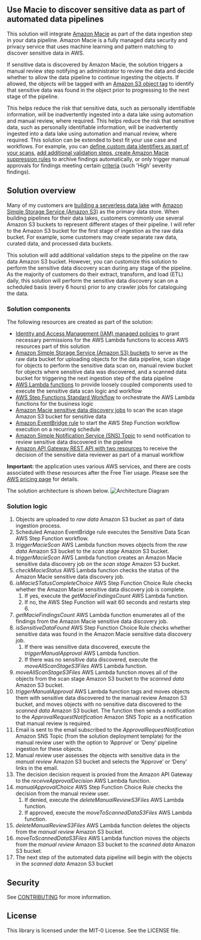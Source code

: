 ## Use Macie to discover sensitive data as part of  automated data pipelines

This solution will integrate [Amazon Macie](https://aws.amazon.com/macie/) as part of the data ingestion step in your data pipeline. Amazon Macie is a fully managed data security and privacy service that uses machine learning and pattern matching to discover sensitive data in AWS. 

If sensitive data is discovered by Amazon Macie, the solution triggers a manual review step notifying an administrator to review the data and decide whether to allow the data pipeline to continue ingesting the objects. If allowed, the objects will be tagged with an [Amazon S3 object tag](https://docs.aws.amazon.com/AmazonS3/latest/dev/object-tagging.html) to identify that sensitive data was found in the object prior to progressing to the next stage of the pipeline.

This helps reduce the risk that sensitive data, such as personally identifiable information, will be inadvertently ingested into a data lake using automation and manual review, where required. This helps reduce the risk that sensitive data, such as personally identifiable information, will be inadvertently ingested into a data lake using automation and manual review, where required. This solution can be extended to best fit your use case and workflows. For example, you can [define custom data identifiers as part of your scans](https://aws.amazon.com/blogs/security/discover-sensitive-data-by-using-custom-data-identifiers-with-amazon-macie/), [add additional validation steps, create Amazon Macie suppression rules](https://docs.aws.amazon.com/macie/latest/user/findings-suppression.html) to archive findings automatically, or only trigger manual approvals for findings meeting certain [criteria](https://docs.aws.amazon.com/macie/latest/APIReference/findings.html#findings-prop-listfindingsrequest-findingcriteria) (such 'High’ severity findings).

## Solution overview

Many of my customers are [building a serverless data lake](https://aws.amazon.com/blogs/big-data/build-and-automate-a-serverless-data-lake-using-an-aws-glue-trigger-for-the-data-catalog-and-etl-jobs/) with [Amazon Simple Storage Service (Amazon S3)](https://aws.amazon.com/s3/) as the primary data store. When building pipelines for their data lakes, customers commonly use several Amazon S3 buckets to represent different stages of their pipeline. I will refer to the Amazon S3 bucket for the first stage of ingestion as the raw data bucket. For example, some customers may create separate raw data, curated data, and processed data buckets. 

This solution will add additional validation steps to the pipeline on the raw data Amazon S3 bucket. However, you can customize this solution to perform the sensitive data discovery scan during any stage of the pipeline. As the majority of customers do their extract, transform, and load (ETL) daily, this solution will perform the sensitive data discovery scan on a scheduled basis (every 6 hours)  prior to any crawler jobs for cataloguing the data. 

### Solution components

The following resources are created as part of the solution:

* [Identity and Access Management (IAM) managed policies](https://docs.aws.amazon.com/IAM/latest/UserGuide/access_policies_managed-vs-inline.html) to grant necessary permissions for the AWS Lambda functions to access AWS resources part of this solution
* [Amazon Simple Storage Service (Amazon S3) buckets](https://docs.aws.amazon.com/AmazonS3/latest/dev/UsingBucket.html) to serve as the raw data bucket for uploading objects for the data pipeline, scan stage for objects to perform the sensitive data scan on, manual review bucket for objects where sensitive data was discovered, and a scanned data bucket for triggering the next ingestion step of the data pipeline
* [AWS Lambda functions](https://docs.aws.amazon.com/lambda/latest/dg/welcome.html) to provide loosely coupled components used to execute the sensitive data scan logic and workflow
* [AWS Step Functions Standard Workflow](https://docs.aws.amazon.com/step-functions/latest/dg/concepts-standard-vs-express.html) to orchestrate the AWS Lambda functions for the business logic
* [Amazon Macie sensitive data discovery jobs](https://docs.aws.amazon.com/macie/latest/user/discovery-jobs.html) to scan the scan stage Amazon S3 bucket for sensitive data 
* [Amazon EventBridge rule](https://docs.aws.amazon.com/eventbridge/latest/userguide/create-eventbridge-scheduled-rule.html) to start the AWS Step Function workflow execution on a recurring schedule
* [Amazon Simple Notification Service (SNS) Topic](https://docs.aws.amazon.com/sns/latest/dg/sns-tutorial-create-topic.html) to send notification to review sensitive data discovered in the pipeline
* [Amazon API Gateway REST API with two resources](https://docs.aws.amazon.com/apigateway/latest/developerguide/how-to-create-api.html) to receive the decision of the sensitive data reviewer as part of a manual workflow

**Important:** the application uses various AWS services, and there are costs associated with these resources after the Free Tier usage. Please see the [AWS pricing page](https://aws.amazon.com/pricing/) for details.

The solution architecture is shown below.
![Architecture Diagram](https://github.com/aws-samples/amazonmacie-datapipeline-scan/blob/master/images/macie-data-pipeline.png)

### Solution logic

1. Objects are uploaded to *raw data* Amazon S3 bucket as part of data ingestion process.
2. Scheduled Amazon EventBridge rule executes the Sensitive Data Scan AWS Step Function workflow.
3. *triggerMacieScan* AWS Lambda function moves objects from the *raw data* Amazon S3 bucket to the *scan stage* Amazon S3 bucket.
4. *triggerMacieScan* AWS Lambda function creates an Amazon Macie sensitive data discovery job on the *scan stage* Amazon S3 bucket.
5. *checkMacieStatus* AWS Lambda function checks the status of the Amazon Macie sensitive data discovery job.
6. *isMacieSTatusCompleteChoice* AWS Step Function Choice Rule checks whether the Amazon Macie sensitive data discovery job is complete.
    1. If yes, execute the *getMacieFindingsCount* AWS Lambda function.
    2. If no, the AWS Step Function will wait 60 seconds and restarts step 6.
7. *getMacieFindingsCount* AWS Lambda function enumerates all of the findings from the Amazon Macie sensitive data discovery job.
8. *isSensitiveDataFound* AWS Step Function Choice Rule checks whether sensitive data was found in the Amazon Macie sensitive data discovery job.
    1. If there was sensitive data discovered, execute the *triggerManualApproval* AWS Lambda function.
    2. If there was no sensitive data discovered, execute the *moveAllScanStageS3Files* AWS Lambda function.
9. *moveAllScanStageS3Files* AWS Lambda function moves all of the objects from the scan stage Amazon S3 bucket to the *scanned data* Amazon S3 bucket.
10. *triggerManualApproval* AWS Lambda function tags and moves objects them with sensitive data discovered to the manual review Amazon S3 bucket, and moves objects with no sensitive data discovered to the *scanned data* Amazon S3 bucket. The function then sends a notification to the *ApprovalRequestNotification* Amazon SNS Topic as a notification that manual review is required.
11. Email is sent to the email subscribed to the *ApprovalRequestNotification* Amazon SNS Topic (from the solution deployment template) for the manual review user with the option to ‘Approve’ or ‘Deny’ pipeline ingestion for these objects.
12. Manual review user assesses the objects with sensitive data in the *manual review* Amazon S3 bucket and selects the ‘Approve’ or ‘Deny’ links in the email.
13. The decision decision request is proxied from the Amazon API Gateway to the *receiveApprovalDecision* AWS Lambda function.
14. *manualApprovalChoice* AWS Step Function Choice Rule checks the decision from the manual review user.
    1. If denied, execute the *deleteManualReviewS3Files* AWS Lambda function.
    2. If approved, execute the *moveToScannedDataS3Files* AWS Lambda function.
15. *deleteManualReviewS3Files* AWS Lambda function deletes the objects from the *manual review* Amazon S3 bucket.
16. *moveToScannedDataS3Files* AWS Lambda function moves the objects from the *manual review* Amazon S3 bucket to the *scanned data* Amazon S3 bucket.
17. The next step of the automated data pipeline will begin with the objects in the *scanned data* Amazon S3 bucket


## Security

See [CONTRIBUTING](CONTRIBUTING.md#security-issue-notifications) for more information.

## License

This library is licensed under the MIT-0 License. See the LICENSE file.

